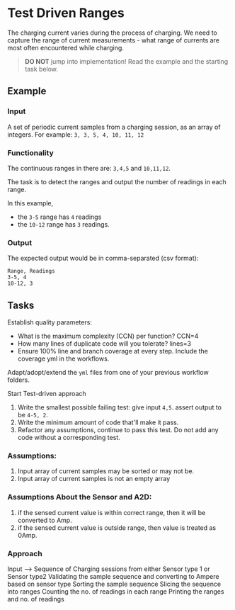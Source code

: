 # Test Driven Ranges

The charging current varies during the process of charging.
We need to capture the range of current measurements -
what range of currents are most often encountered while charging.

> **DO NOT** jump into implementation! Read the example and the starting task below.

## Example

### Input

A set of periodic current samples from a charging session,
as an array of integers. For example:
`3, 3, 5, 4, 10, 11, 12`

### Functionality

The continuous ranges in there are: `3,4,5` and `10,11,12`.

The task is to detect the ranges and
output the number of readings in each range.

In this example,

- the `3-5` range has `4` readings
- the `10-12` range has `3` readings.

### Output

The expected output would be in comma-separated (csv format):

```
Range, Readings
3-5, 4
10-12, 3
```

## Tasks

Establish quality parameters: 

- What is the maximum complexity (CCN) per function? CCN=4
- How many lines of duplicate code will you tolerate? lines=3
- Ensure 100% line and branch coverage at every step. Include the coverage yml in the workflows.

Adapt/adopt/extend the `yml` files from one of your previous workflow folders.

Start Test-driven approach

1. Write the smallest possible failing test: give input `4,5`. assert output to be `4-5, 2`.
1. Write the minimum amount of code that'll make it pass.
1. Refactor any assumptions, continue to pass this test. Do not add any code without a corresponding test.


### Assumptions:
1. Input array of current samples may be sorted or may not be.
2. Input array of current samples is not an empty array


### Assumptions About the Sensor and A2D:
1. if the sensed current value is within correct range, then it will be converted to Amp.
2. if the sensed current value is outside range, then value is treated as 0Amp.

### Approach
Input --> Sequence of Charging sessions from either Sensor type 1 or Sensor type2
Validating the sample sequence and converting to Ampere based on sensor type
Sorting the sample sequence
Slicing the sequence into ranges
Counting the no. of readings in each range
Printing the ranges and no. of readings
